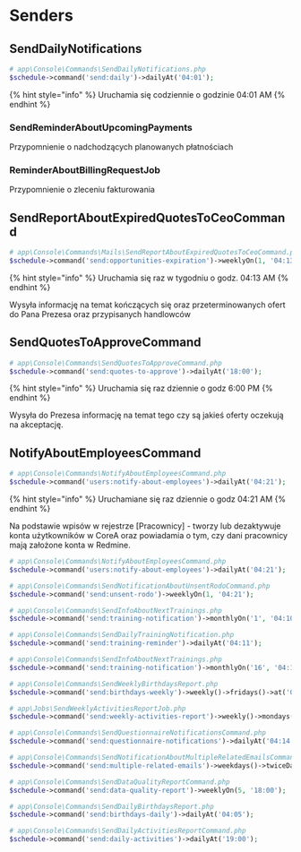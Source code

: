 # Senders

## SendDailyNotifications

```php
# app\Console\Commands\SendDailyNotifications.php
$schedule->command('send:daily')->dailyAt('04:01');
```

{% hint style="info" %}
Uruchamia się codziennie o godzinie 04:01 AM
{% endhint %}

### SendReminderAboutUpcomingPayments

Przypomnienie o nadchodzących planowanych płatnościach

### ReminderAboutBillingRequestJob

Przypomnienie o zleceniu fakturowania

## SendReportAboutExpiredQuotesToCeoCommand

```php
# app\Console\Commands\Mails\SendReportAboutExpiredQuotesToCeoCommand.php
$schedule->command('send:opportunities-expiration')->weeklyOn(1, '04:13');
```

{% hint style="info" %}
Uruchamia się raz w tygodniu o godz. 04:13 AM
{% endhint %}

Wysyła informację na temat kończących się oraz przeterminowanych ofert do Pana Prezesa oraz przypisanych handlowców

## SendQuotesToApproveCommand

```php
# app\Console\Commands\SendQuotesToApproveCommand.php
$schedule->command('send:quotes-to-approve')->dailyAt('18:00');
```

{% hint style="info" %}
Uruchamia się raz dziennie o godz 6:00 PM
{% endhint %}

Wysyła do Prezesa informację na temat tego czy są jakieś oferty oczekują na akceptację.

## NotifyAboutEmployeesCommand

```php
# app\Console\Commands\NotifyAboutEmployeesCommand.php
$schedule->command('users:notify-about-employees')->dailyAt('04:21');
```

{% hint style="info" %}
Uruchamiane się raz dziennie o godz 04:21 AM
{% endhint %}

Na podstawie wpisów w rejestrze \[Pracownicy\] - tworzy lub dezaktywuje konta użytkowników w CoreA oraz powiadamia o tym, czy dani pracownicy mają założone konta w Redmine.

```php
# app\Console\Commands\NotifyAboutEmployeesCommand.php
$schedule->command('users:notify-about-employees')->dailyAt('04:21');

# app\Console\Commands\SendNotificationAboutUnsentRodoCommand.php
$schedule->command('send:unsent-rodo')->weeklyOn(1, '04:21');

# app\Console\Commands\SendInfoAboutNextTrainings.php
$schedule->command('send:training-notification')->monthlyOn('1', '04:10');

# app\Console\Commands\SendDailyTrainingNotification.php
$schedule->command('send:training-reminder')->dailyAt('04:11');

# app\Console\Commands\SendInfoAboutNextTrainings.php
$schedule->command('send:training-notification')->monthlyOn('16', '04:10');

# app\Console\Commands\SendWeeklyBirthdaysReport.php
$schedule->command('send:birthdays-weekly')->weekly()->fridays()->at('04:08');

# app\Jobs\SendWeeklyActivitiesReportJob.php
$schedule->command('send:weekly-activities-report')->weekly()->mondays()->at('04:09');

# app\Console\Commands\SendQuestionnaireNotificationsCommand.php
$schedule->command('send:questionnaire-notifications')->dailyAt('04:14'); #needs 2 minutes

# app\Console\Commands\SendNotificationAboutMultipleRelatedEmailsCommand.php
$schedule->command('send:multiple-related-emails')->weekdays()->twiceDaily(7, 13);

# app\Console\Commands\SendDataQualityReportCommand.php
$schedule->command('send:data-quality-report')->weeklyOn(5, '18:00');

# app\Console\Commands\SendDailyBirthdaysReport.php
$schedule->command('send:birthdays-daily')->dailyAt('04:05');

# app\Console\Commands\SendDailyActivitiesReportCommand.php
$schedule->command('send:daily-activities')->dailyAt('19:00');
```



